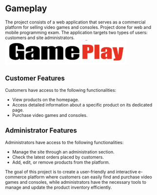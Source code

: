 # Gameplay

The project consists of a web application that serves as a commercial platform for selling video games and consoles. Project done for web and mobile programming exam. The application targets two types of users: customers and site administrators.
<img src="img/logo.png" width="400" height="80">

## Customer Features

Customers have access to the following functionalities:

- View products on the homepage.
- Access detailed information about a specific product on its dedicated page.
- Purchase video games and consoles.

## Administrator Features

Administrators have access to the following functionalities:

- Manage the site through an administration section.
- Check the latest orders placed by customers.
- Add, edit, or remove products from the platform.

The goal of this project is to create a user-friendly and interactive e-commerce platform where customers can easily find and purchase video games and consoles, while administrators have the necessary tools to manage and update the product inventory efficiently.